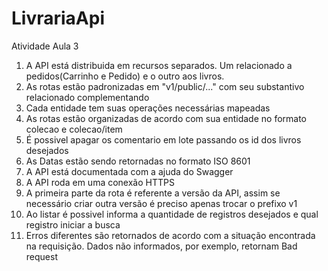 # LivrariaApi
Atividade Aula 3

1. A API está distribuida em recursos separados. Um relacionado a pedidos(Carrinho e Pedido) e o outro aos livros.
1. As rotas estão padronizadas em "v1/public/..." com seu substantivo relacionado complementando
1. Cada entidade tem suas operações necessárias mapeadas
1. As rotas estão organizadas de acordo com sua entidade no formato colecao e colecao/item
1. É possivel apagar os comentario em lote passando os id dos livros desejados
1. As Datas estão sendo retornadas no formato ISO 8601
1. A API está documentada com a ajuda do Swagger
1. A API roda em uma conexão HTTPS
1. A primeira parte da rota é referente a versão da API, assim se necessário criar outra versão é preciso apenas trocar o prefixo v1
1. Ao listar é possivel informa a quantidade de registros desejados e qual registro iniciar a busca
1. Erros diferentes são retornados de acordo com a situação encontrada na requisição. Dados não informados, por exemplo, retornam Bad request